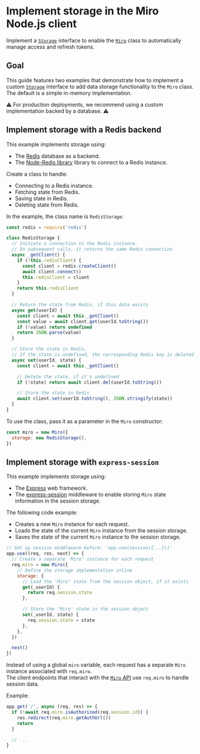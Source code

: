 # Implement storage in the Miro Node.js client

Implement a [`Storage`](https://miroapp.github.io/api-clients/interfaces/index._internal_.Storage.html) interface to enable the [`Miro`](https://miroapp.github.io/api-clients/classes/index.Miro.html) class to automatically manage access and refresh tokens.

## Goal

This guide features two examples that demonstrate how to implement a custom [`Storage`](https://miroapp.github.io/api-clients/interfaces/index._internal_.Storage.html) interface to add data storage functionality to the `Miro` class. \
The default is a simple in-memory implementation.

⚠️ For production deployments, we recommend using a custom implementation backed by a database. ⚠️

## Implement storage with a Redis backend

This example implements storage using:

- The [Redis](https://redis.io/) database as a backend.
- The [Node-Redis library](https://www.npmjs.com/package/redis) library to connect to a Redis instance.

Create a class to handle:

- Connecting to a Redis instance.
- Fetching state from Redis.
- Saving state in Redis.
- Deleting state from Redis.

In the example, the class name is `RedisStorage`:

```javascript
const redis = require('redis')

class RedisStorage {
  // Initiate a connection to the Redis instance.
  // On subsequent calls, it returns the same Redis connection
  async _getClient() {
    if (!this.redisClient) {
      const client = redis.createClient()
      await client.connect()
      this.redisClient = client
    }
    return this.redisClient
  }

  // Return the state from Redis, if this data exists
  async get(userId) {
    const client = await this._getClient()
    const value = await client.get(userId.toString())
    if (!value) return undefined
    return JSON.parse(value)
  }

  // Store the state in Redis.
  // If the state is undefined, the corresponding Redis key is deleted
  async set(userId, state) {
    const client = await this._getClient()

    // Delete the state, if it's undefined
    if (!state) return await client.del(userId.toString())

    // Store the state in Redis
    await client.set(userId.toString(), JSON.stringify(state))
  }
}
```

To use the class, pass it as a parameter in the `Miro` constructor:

```javascript
const miro = new Miro({
  storage: new RedisStorage(),
})
```

## Implement storage with `express-session`

This example implements storage using:

- The [Express](https://expressjs.com/) web framework.
- The [express-session](https://www.npmjs.com/package/express-session) middleware to enable storing `Miro` state information in the session storage.

The following code example:

- Creates a new `Miro` instance for each request.
- Loads the state of the current `Miro` instance from the session storage.
- Saves the state of the current `Miro` instance to the session storage.

```javascript
// Set up session middleware before: 'app.use(session({...}))'
app.use((req, res, next) => {
  // Create a separate 'Miro' instance for each request
  req.miro = new Miro({
    // Define the storage implementation inline
    storage: {
      // Load the 'Miro' state from the session object, if it exists
      get(_userId) {
        return req.session.state
      },

      // Store the 'Miro' state in the session object
      set(_userId, state) {
        req.session.state = state
      },
    },
  })

  next()
})
```

Instead of using a global `miro` variable, each request has a separate `Miro` instance associated with `req.miro`. \
The client endpoints that interact with the [`Miro` API](https://miroapp.github.io/api-clients/classes/index.Miro.html) use `req.miro` to handle session data.

Example:

```javascript
app.get('/', async (req, res) => {
  if (!await req.miro.isAuthorized(req.session.id)) {
    res.redirect(req.miro.getAuthUrl())
    return
  }

  // ...
}
```
